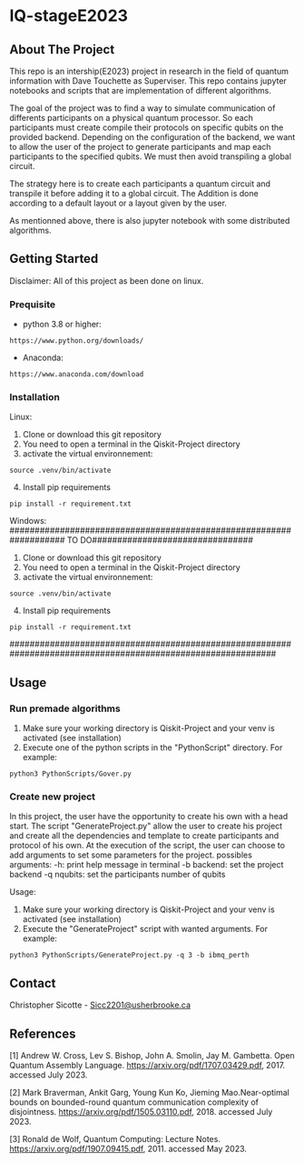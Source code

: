 # IQ-stageE2023

## About The Project

This repo is an intership(E2023) project  in research in the field of quantum information with Dave Touchette as Superviser.
This repo contains jupyter notebooks and scripts that are implementation of different algorithms. 

The goal of the project was 
to find a way to simulate communication of differents participants on a physical quantum processor. So each participants must 
create compile their protocols on specific qubits on the provided backend. Depending on the configuration of the backend, we
want to allow the user of the project to generate participants and map each participants to the specified qubits. We must then 
avoid transpiling a global circuit.

The strategy here is to create each participants a quantum circuit and transpile it before adding it to a global circuit. The
Addition is done according to a default layout or a layout given by the user.

As mentionned above, there is also jupyter notebook with some distributed algorithms.

## Getting Started

Disclaimer: All of this project as been done on linux.

### Prequisite

- python 3.8 or higher:
```
https://www.python.org/downloads/
```
- Anaconda:
```
https://www.anaconda.com/download
```  

### Installation
Linux:
1. Clone or download this git repository 
2. You need to open a terminal in the Qiskit-Project directory
3. activate the virtual environnement:
```
source .venv/bin/activate
```
4. Install pip requirements

```
pip install -r requirement.txt
```
Windows:
################################################################### TO DO################################
1. Clone or download this git repository 
2. You need to open a terminal in the Qiskit-Project directory
3. activate the virtual environnement:
```
source .venv/bin/activate
```
4. Install pip requirements

```
pip install -r requirement.txt
```
#############################################################################################################
## Usage

### Run premade algorithms
1. Make sure your working directory is Qiskit-Project and your venv is activated (see installation)
2. Execute one of the python scripts in the "PythonScript" directory. For example:
```
python3 PythonScripts/Gover.py
```
### Create new project
In this project, the user have the opportunity to create his own with a head start. The script "GenerateProject.py" allow the 
user to create his project and create all the dependencies and template to create participants and protocol of his own. 
At the execution of the script, the user can choose to add arguments to set some parameters for the project.
possibles arguments:
-h: print help message in terminal
-b backend: set the project backend
-q nqubits: set the participants number of qubits

Usage:
1. Make sure your working directory is Qiskit-Project and your venv is activated (see installation)
2. Execute the "GenerateProject" script with wanted arguments. For example:
```
python3 PythonScripts/GenerateProject.py -q 3 -b ibmq_perth
```

## Contact

Christopher Sicotte - Sicc2201@usherbrooke.ca

## References

<a id="1">[1]</a> 
Andrew W. Cross, Lev S. Bishop, John A. Smolin, Jay M. Gambetta. Open Quantum Assembly Language. https://arxiv.org/pdf/1707.03429.pdf, 2017. accessed July 2023.

<a id="1">[2]</a> 
Mark Braverman, Ankit Garg, Young Kun Ko, Jieming Mao.Near-optimal bounds on bounded-round quantum communication complexity of disjointness. https://arxiv.org/pdf/1505.03110.pdf, 2018. accessed July 2023.

<a id="1">[3]</a> 
Ronald de Wolf, Quantum Computing: Lecture Notes. https://arxiv.org/pdf/1907.09415.pdf, 2011. accessed May 2023.
